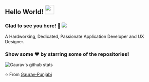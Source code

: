 ## Hello World! <img src="https://raw.githubusercontent.com/iampavangandhi/iampavangandhi/master/gifs/Hi.gif" width="30px"></h2>

### Glad to see you here! 🤩 ![](https://visitor-badge.glitch.me/badge?page_id=gaurav.bpunjabi)

A Hardworking, Dedicated, Passionate Application Developer and UX Designer.

### Show some ❤️ by starring some of the repositories!

![Gaurav's github stats](https://github-readme-stats.vercel.app/api?username=Gaurav-Punjabi&show_icons=true&count_private=true&hide=stars) 

⭐️ From [Gaurav-Punjabi](https://github.com/Gaurav-Punjabi)
